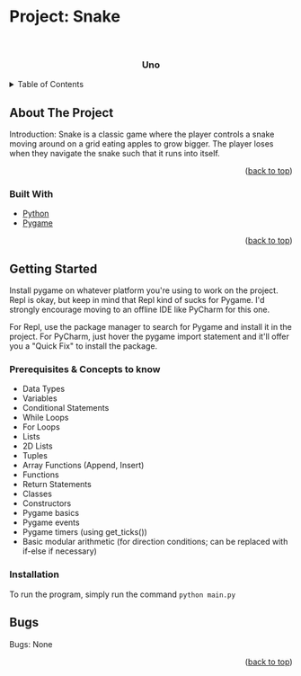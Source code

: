 # Project: Snake


<br />
<h3 align="center">Uno</h3>

</div>



<!-- TABLE OF CONTENTS -->
<details>
  <summary>Table of Contents</summary>
  <ol>
    <li>
      <a href="#about-the-project">About The Project</a>
      <ul>
        <li><a href="#built-with">Built With</a></li>
      </ul>
    </li>
    <li>
      <a href="#getting-started">Getting Started</a>
      <ul>
        <li><a href="#prerequisites">Prerequisites</a></li>
        <li><a href="#installation">Installation</a></li>
      </ul>
    </li>
    <li><a href="#bugs">Bugs</a></li>
  </ol>
</details>



<!-- ABOUT THE PROJECT -->
## About The Project

Introduction: Snake is a classic game where the player controls a snake moving around on a grid eating apples to grow bigger. The player loses when they navigate the snake such that it runs into itself.
<p align="right">(<a href="#top">back to top</a>)</p>



### Built With

* [Python](https://www.python.org/)
* [Pygame](https://www.pygame.org/wiki/about)

<p align="right">(<a href="#top">back to top</a>)</p>



<!-- GETTING STARTED -->
## Getting Started
Install pygame on whatever platform you're using to work on the project.
Repl is okay, but keep in mind that Repl kind of sucks for Pygame. I'd
strongly encourage moving to an offline IDE like PyCharm for this one.

For Repl, use the package manager to search for Pygame and install it in the project.
For PyCharm, just hover the pygame import statement and it'll offer you a "Quick Fix" to install the package.

### Prerequisites & Concepts to know

 - Data Types
 - Variables
 - Conditional Statements
 - While Loops
 - For Loops
 - Lists
 - 2D Lists
 - Tuples
 - Array Functions (Append, Insert)
 - Functions
 - Return Statements
 - Classes
 - Constructors
 - Pygame basics
 - Pygame events
 - Pygame timers (using get_ticks())
 - Basic modular arithmetic (for direction conditions; can be replaced with if-else if necessary)

### Installation
To run the program, simply run the command `python main.py`


## Bugs
Bugs: None

<p align="right">(<a href="#top">back to top</a>)</p>